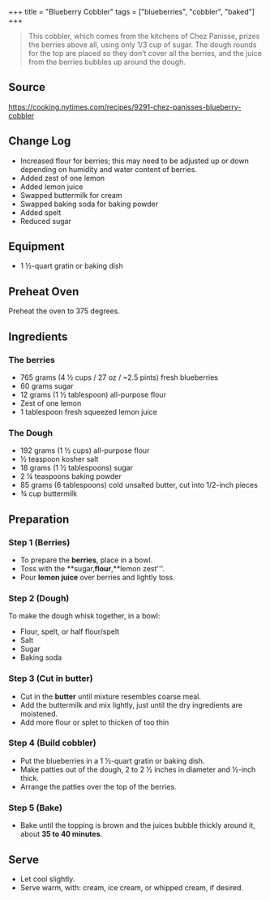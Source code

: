 +++
title = "Blueberry Cobbler"
tags = ["blueberries", "cobbler", "baked"]
+++

> This cobbler, which comes from the kitchens of Chez Panisse, prizes
> the berries above all, using only 1/3 cup of sugar. The dough rounds
> for the top are placed so they don’t cover all the berries, and the
> juice from the berries bubbles up around the dough.

## Source

<https://cooking.nytimes.com/recipes/9291-chez-panisses-blueberry-cobbler>

## Change Log

-   Increased flour for berries; this may need to be adjusted up or down
    depending on humidity and water content of berries.
-   Added zest of one lemon
-   Added lemon juice
-   Swapped buttermilk for cream
-   Swapped baking soda for baking powder
-   Added spelt
-   Reduced sugar

## Equipment

-   1 ½-quart gratin or baking dish

## Preheat Oven

Preheat the oven to 375 degrees.

## Ingredients

### The berries

-   765 grams (4 ½ cups / 27 oz / \~2.5 pints) fresh blueberries
-   60 grams sugar
-   12 grams (1 ½ tablespoon) all-purpose flour
-   Zest of one lemon
-   1 tablespoon fresh squeezed lemon juice

### The Dough

-   192 grams (1 ½ cups) all-purpose flour
-   ½ teaspoon kosher salt
-   18 grams (1 ½ tablespoons) sugar
-   2 ¼ teaspoons baking powder
-   85 grams (6 tablespoons) cold unsalted butter, cut into 1/2-inch
    pieces
-   ¾ cup buttermilk

## Preparation

### Step 1 (Berries)

-   To prepare the **berries**, place in a bowl.
-   Toss with the **sugar,**flour**,**lemon zest'''.
-   Pour **lemon juice** over berries and lightly toss.

### Step 2 (Dough)

To make the dough whisk together, in a bowl:

-   Flour, spelt, or half flour/spelt
-   Salt
-   Sugar
-   Baking soda

### Step 3 (Cut in butter)

-   Cut in the **butter** until mixture resembles coarse meal.
-   Add the buttermilk and mix lightly, just until the dry ingredients
    are moistened.
-   Add more flour or splet to thicken of too thin

### Step 4 (Build cobbler)

-   Put the blueberries in a 1 ½-quart gratin or baking dish.
-   Make patties out of the dough, 2 to 2 ½ inches in diameter and
    ½-inch thick.
-   Arrange the patties over the top of the berries.

### Step 5 (Bake)

-   Bake until the topping is brown and the juices bubble thickly around
    it, about **35 to 40 minutes**.

## Serve

-   Let cool slightly.
-   Serve warm, with: cream, ice cream, or whipped cream, if desired.
